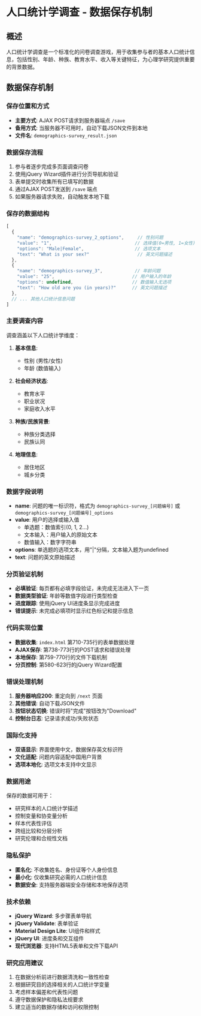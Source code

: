 # 人口统计学调查 - 数据保存机制

## 概述
人口统计学调查是一个标准化的问卷调查游戏，用于收集参与者的基本人口统计信息，包括性别、年龄、种族、教育水平、收入等关键特征，为心理学研究提供重要的背景数据。

## 数据保存机制

### 保存位置和方式
- **主要方式**: AJAX POST请求到服务器端点 `/save`
- **备用方式**: 当服务器不可用时，自动下载JSON文件到本地
- **文件名**: `demographics-survey_result.json`

### 数据保存流程
1. 参与者逐步完成多页面调查问卷
2. 使用jQuery Wizard插件进行分页导航和验证
3. 表单提交时收集所有已填写的数据
4. 通过AJAX POST发送到 `/save` 端点
5. 如果服务器请求失败，自动触发本地下载

### 保存的数据结构
```javascript
[
  {
    "name": "demographics-survey_2_options",     // 性别问题
    "value": "1",                               // 选择值(0=男性, 1=女性)
    "options": "Male|Female",                   // 选项文本
    "text": "What is your sex?"                  // 英文问题描述
  },
  {
    "name": "demographics-survey_3",            // 年龄问题
    "value": "25",                             // 用户输入的年龄
    "options": undefined,                      // 数值输入无选项
    "text": "How old are you (in years)?"      // 英文问题描述
  },
  // ... 其他人口统计信息问题
]
```

### 主要调查内容
调查涵盖以下人口统计学维度：

1. **基本信息**:
   - 性别 (男性/女性)
   - 年龄 (数值输入)
   
2. **社会经济状态**:
   - 教育水平
   - 职业状况
   - 家庭收入水平
   
3. **种族/民族背景**:
   - 种族分类选择
   - 民族认同
   
4. **地理信息**:
   - 居住地区
   - 城乡分类

### 数据字段说明
- **name**: 问题的唯一标识符，格式为 `demographics-survey_[问题编号]` 或 `demographics-survey_[问题编号]_options`
- **value**: 用户的选择或输入值
  - 单选题：数值索引(0, 1, 2...)
  - 文本输入：用户输入的原始文本
  - 数值输入：数字字符串
- **options**: 单选题的选项文本，用"|"分隔，文本输入题为undefined
- **text**: 问题的英文原始描述

### 分页验证机制
- **必填验证**: 每页都有必填字段验证，未完成无法进入下一页
- **数据类型验证**: 年龄等数值字段进行类型检查
- **进度跟踪**: 使用jQuery UI进度条显示完成进度
- **错误提示**: 未完成必填项时显示红色标记和提示信息

### 代码实现位置
- **数据收集**: `index.html` 第710-735行的表单数据处理
- **AJAX保存**: 第738-773行的POST请求和错误处理
- **本地保存**: 第759-770行的文件下载机制
- **分页控制**: 第580-623行的jQuery Wizard配置

### 错误处理机制
1. **服务器响应200**: 重定向到 `/next` 页面
2. **其他错误**: 自动下载JSON文件
3. **按钮状态切换**: 错误时将"完成"按钮改为"Download"
4. **控制台日志**: 记录请求成功/失败状态

### 国际化支持
- **双语显示**: 界面使用中文，数据保存英文标识符
- **文化适配**: 问题内容适配中国用户背景
- **选项本地化**: 选项文本支持中文显示

### 数据用途
保存的数据可用于：
- 研究样本的人口统计学描述
- 控制变量和协变量分析
- 样本代表性评估
- 跨组比较和分层分析
- 研究伦理和合规性文档

### 隐私保护
- **匿名化**: 不收集姓名、身份证等个人身份信息
- **最小化**: 仅收集研究必需的人口统计信息
- **数据安全**: 支持服务器端安全存储和本地保存选项

### 技术依赖
- **jQuery Wizard**: 多步骤表单导航
- **jQuery Validate**: 表单验证
- **Material Design Lite**: UI组件和样式
- **jQuery UI**: 进度条和交互组件
- **现代浏览器**: 支持HTML5表单和文件下载API

### 研究应用建议
1. 在数据分析前进行数据清洗和一致性检查
2. 根据研究目的选择相关的人口统计学变量
3. 考虑样本偏差和代表性问题
4. 遵守数据保护和隐私法规要求
5. 建立适当的数据存储和访问权限控制